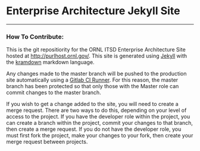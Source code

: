 # Enterprise Architecture Jekyll Site

------------------

### How To Contribute:

This is the git repositiority for the ORNL ITSD Enterprise Architecture Site hosted at http://purlhost.ornl.gov/. This site is generated using [Jekyll](http://jekyllrb.com/) with the [kramdown](https://kramdown.gettalong.org/) markdown language. 

Any changes made to the master branch will be pushed to the production site automatically using a [Gitlab CI Runner](https://about.gitlab.com/gitlab-ci/). For this reason, the master branch has been protected so that only those with the Master role can commit changes to the master branch.

If you wish to get a change added to the site, you will need to create a merge request. There are two ways to do this, depending on your level of access to the project. If you have the developer role within the project, you can create a branch within the project, commit your changes to that branch, then create a merge request. If you do not have the developer role, you must first fork the project, make your changes to your fork, then create your merge request between projects.
